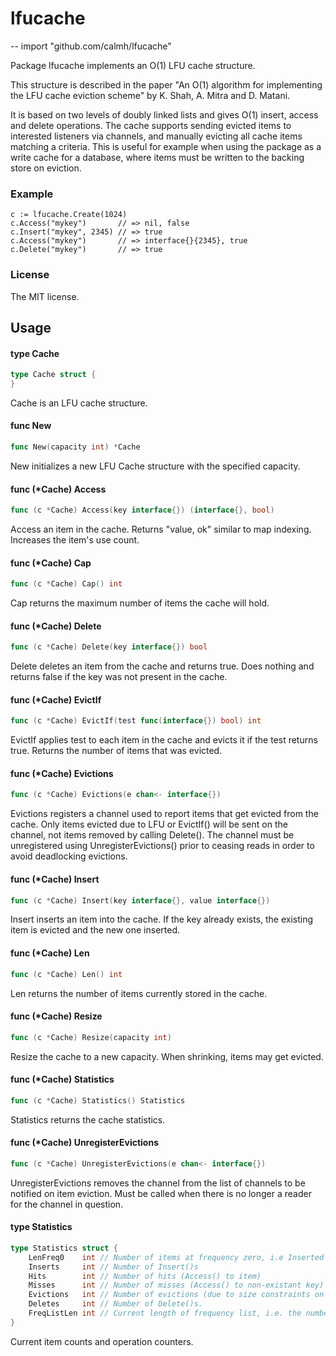 # lfucache
--
    import "github.com/calmh/lfucache"

Package lfucache implements an O(1) LFU cache structure.

This structure is described in the paper "An O(1) algorithm for implementing the
LFU cache eviction scheme" by K. Shah, A. Mitra and D. Matani.

It is based on two levels of doubly linked lists and gives O(1) insert, access
and delete operations. The cache supports sending evicted items to interested
listeners via channels, and manually evicting all cache items matching a
criteria. This is useful for example when using the package as a write cache for
a database, where items must be written to the backing store on eviction.

### Example

    c := lfucache.Create(1024)
    c.Access("mykey")       // => nil, false
    c.Insert("mykey", 2345) // => true
    c.Access("mykey")       // => interface{}{2345}, true
    c.Delete("mykey")       // => true


### License

The MIT license.

## Usage

#### type Cache

```go
type Cache struct {
}
```

Cache is an LFU cache structure.

#### func  New

```go
func New(capacity int) *Cache
```
New initializes a new LFU Cache structure with the specified capacity.

#### func (*Cache) Access

```go
func (c *Cache) Access(key interface{}) (interface{}, bool)
```
Access an item in the cache. Returns "value, ok" similar to map indexing.
Increases the item's use count.

#### func (*Cache) Cap

```go
func (c *Cache) Cap() int
```
Cap returns the maximum number of items the cache will hold.

#### func (*Cache) Delete

```go
func (c *Cache) Delete(key interface{}) bool
```
Delete deletes an item from the cache and returns true. Does nothing and returns
false if the key was not present in the cache.

#### func (*Cache) EvictIf

```go
func (c *Cache) EvictIf(test func(interface{}) bool) int
```
EvictIf applies test to each item in the cache and evicts it if the test returns
true. Returns the number of items that was evicted.

#### func (*Cache) Evictions

```go
func (c *Cache) Evictions(e chan<- interface{})
```
Evictions registers a channel used to report items that get evicted from the
cache. Only items evicted due to LFU or EvictIf() will be sent on the channel,
not items removed by calling Delete(). The channel must be unregistered using
UnregisterEvictions() prior to ceasing reads in order to avoid deadlocking
evictions.

#### func (*Cache) Insert

```go
func (c *Cache) Insert(key interface{}, value interface{})
```
Insert inserts an item into the cache. If the key already exists, the existing
item is evicted and the new one inserted.

#### func (*Cache) Len

```go
func (c *Cache) Len() int
```
Len returns the number of items currently stored in the cache.

#### func (*Cache) Resize

```go
func (c *Cache) Resize(capacity int)
```
Resize the cache to a new capacity. When shrinking, items may get evicted.

#### func (*Cache) Statistics

```go
func (c *Cache) Statistics() Statistics
```
Statistics returns the cache statistics.

#### func (*Cache) UnregisterEvictions

```go
func (c *Cache) UnregisterEvictions(e chan<- interface{})
```
UnregisterEvictions removes the channel from the list of channels to be notified
on item eviction. Must be called when there is no longer a reader for the
channel in question.

#### type Statistics

```go
type Statistics struct {
	LenFreq0    int // Number of items at frequency zero, i.e Inserted but not Accessed
	Inserts     int // Number of Insert()s
	Hits        int // Number of hits (Access() to item)
	Misses      int // Number of misses (Access() to non-existant key)
	Evictions   int // Number of evictions (due to size constraints on Insert(), or EvictIf() calls)
	Deletes     int // Number of Delete()s.
	FreqListLen int // Current length of frequency list, i.e. the number of distinct usage levels
}
```

Current item counts and operation counters.
